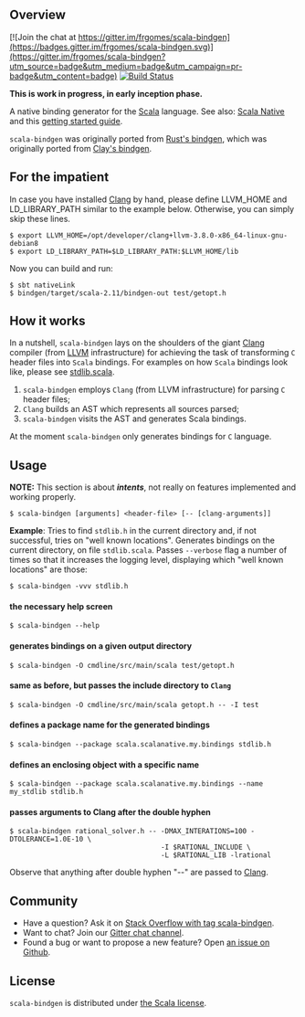 ## Overview

[![Join the chat at https://gitter.im/frgomes/scala-bindgen](https://badges.gitter.im/frgomes/scala-bindgen.svg)](https://gitter.im/frgomes/scala-bindgen?utm_source=badge&utm_medium=badge&utm_campaign=pr-badge&utm_content=badge)
[![Build Status](https://travis-ci.org/frgomes/scala-bindgen.svg?branch=master)](https://travis-ci.org/frgomes/scala-bindgen)

**This is work in progress, in early inception phase.**

A native binding generator for the [Scala] language.
See also: [Scala Native] and this [getting started guide].

``scala-bindgen`` was originally ported from [Rust's bindgen], which was originally ported from [Clay's bindgen].

## For the impatient

In case you have installed [Clang] by hand, please define LLVM_HOME and LD_LIBRARY_PATH similar to the example below. Otherwise, you can simply skip these lines.

    $ export LLVM_HOME=/opt/developer/clang+llvm-3.8.0-x86_64-linux-gnu-debian8
    $ export LD_LIBRARY_PATH=$LD_LIBRARY_PATH:$LLVM_HOME/lib

Now you can build and run:

    $ sbt nativeLink
    $ bindgen/target/scala-2.11/bindgen-out test/getopt.h


## How it works

In a nutshell, ``scala-bindgen`` lays on the shoulders of the giant [Clang] compiler (from [LLVM] infrastructure) for achieving the task of transforming ``C`` header files into ``Scala`` bindings. For examples on how ``Scala`` bindings look like, please see [stdlib.scala].

1. ``scala-bindgen`` employs ``Clang`` (from LLVM infrastructure) for parsing ``C`` header files;
2. ``Clang`` builds an AST which represents all sources parsed;
3. ``scala-bindgen`` visits the AST and generates Scala bindings.

At the moment ``scala-bindgen`` only generates bindings for ``C`` language.


## Usage

**NOTE:** This section is about ***intents***, not really on features implemented and working properly.

    $ scala-bindgen [arguments] <header-file> [-- [clang-arguments]]

**Example**: Tries to find ``stdlib.h`` in the current directory and, if not successful, tries on "well known locations". Generates bindings on the current directory, on file ``stdlib.scala``. Passes ``--verbose`` flag a number of times so that it increases the logging level, displaying which "well known locations" are those:

    $ scala-bindgen -vvv stdlib.h

#### the necessary help screen

    $ scala-bindgen --help

#### generates bindings on a given output directory

    $ scala-bindgen -O cmdline/src/main/scala test/getopt.h

#### same as before, but passes the include directory to ``Clang``

    $ scala-bindgen -O cmdline/src/main/scala getopt.h -- -I test

#### defines a package name for the generated bindings

    $ scala-bindgen --package scala.scalanative.my.bindings stdlib.h

#### defines an enclosing object with a specific name

    $ scala-bindgen --package scala.scalanative.my.bindings --name my_stdlib stdlib.h

#### passes arguments to Clang after the double hyphen

    $ scala-bindgen rational_solver.h -- -DMAX_INTERATIONS=100 -DTOLERANCE=1.0E-10 \
                                         -I $RATIONAL_INCLUDE \
                                         -L $RATIONAL_LIB -lrational

Observe that anything after double hyphen "--" are passed to [Clang].

## Community

 * Have a question? Ask it on [Stack Overflow with tag scala-bindgen].
 * Want to chat? Join our [Gitter chat channel].
 * Found a bug or want to propose a new feature? Open [an issue on Github].

## License

``scala-bindgen`` is distributed under [the Scala license].


[Stack Overflow with tag scala-bindgen]: http://stackoverflow.com/questions/tagged/scala-bindgen
[Gitter chat channel]: https://gitter.im/frgomes/scala-bindgen
[an issue on Github]: https://github.com/frgomes/scala-bindgen/issues
[the Scala license]: https://github.com/frgomes/scala-bindgen/blob/master/LICENSE

[Scala]: http://scala-lang.org
[Scala Native]: http://github.com/scala-native/scala-native
[getting started guide]: http://github.com/scala-native/scala-native-example
[Clay's bindgen]: http://github.com/jckarter/clay/blob/master/tools/bindgen.clay
[Rust's bindgen]: http://github.com/crabtw/rust-bindgen

[Clang]: http://clang.llvm.org/
[LLVM]: http://llvm.org
[stdlib.scala]: http://github.com/scala-native/scala-native/blob/master/nativelib/src/main/scala/scala/scalanative/native/stdlib.scala
